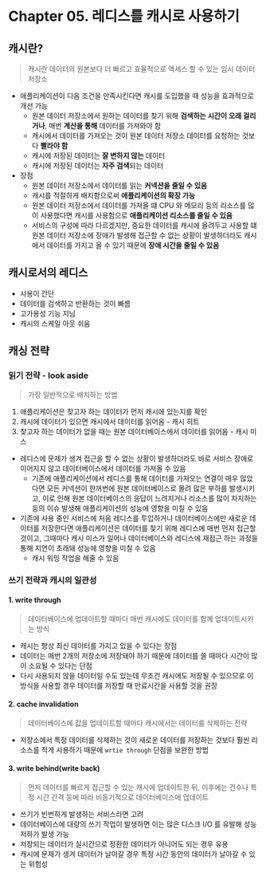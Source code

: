 # Chapter 05. 레디스를 캐시로 사용하기

## 캐시란?

> 캐시란 데이터의 원본보다 더 빠르고 효율적으로 액세스 할 수 있는 임시 데이터 저장소

- 애플리케이션이 다음 조건을 만족시킨다면 캐시를 도입했을 때 성능을 효과적으로 개선 가능
  - 원본 데이터 저장소에서 원하는 데이터를 찾기 위해 **검색하는 시간이 오래 걸리거나**, 매번 **계산을 통해** 데이터를 가져와야 함
  - 캐시에서 데이터를 가져오는 것이 원본 데이터 저장소 데이터를 요청하는 것보다 **빨라야 함**
  - 캐시에 저장된 데이터는 **잘 변하지 않는** 데이터
  - 캐시에 저장된 데이터는 **자주 검색**되는 데이터
- 장점
  - 원본 데이터 저장소에서 데이터를 읽는 **커넥션을 줄일 수 있음**
  - 캐시를 적절하게 배치함으로써 **애플리케이션의 확장 가능**
  - 원본 데이터 저장소에서 데이터를 가져올 떄 CPU 와 메모리 등의 리소스를 많이 사용했다면 캐시를 사용함으로 **애플리케이션 리소스를 줄일 수 있음**
  - 서비스의 구성에 따라 다르겠지만, 중요한 데이터를 캐시에 올려두고 사용할 떄 원본 데이터 저장소에 장애가 발생해 접근할 수 없는 상황이 발생하더라도 캐시에서 데이터를 가지고 올 수 있기 때문에 **장애 시간을 줄일 수 있음**

## 캐시로서의 레디스

- 사용이 간단
- 데이터를 검색하고 반환하는 것이 빠름
- 고가용성 기능 지님
- 캐시의 스케일 아웃 쉬움

## 캐싱 전략

### 읽기 전략 - look aside

> 가장 일반적으로 배치하는 방법

1. 애플리케이션은 찾고자 하는 데이터가 먼저 캐시에 있는지를 확인
2. 캐시에 데이터가 있으면 캐시에서 데이터를 읽어옴 - 캐시 히트
3. 찾고자 하는 데이터가 없을 때는 원본 데이터베이스에서 데이터를 읽어옴 - 캐시 미스

- 레디스에 문제가 생겨 접근을 할 수 없는 상황이 발생하더라도 바로 서비스 장애로 이어지지 않고 데이터베이스에서 데이터를 가져올 수 있음
  - 기존에 애플리케이션에서 레디스를 통해 데이터를 가져오는 연결이 매우 많았다면 모든 커넥션이 한꺼번에 원본 데이터베이스로 몰려 많은 부하를 발생시키고, 이로 인해 원본 데이터베이스의 응답이 느려지거나 리소스를 많이 차지하는 등의 이슈 발생해 애플리케이션의 성능에 영향을 미칠 수 있음
- 기존에 사용 중인 서비스에 처음 레디스를 투입하거나 데이터베이스에만 새로운 데이터를 저장한다면 애플리케이션은 데이터를 찾기 위해 레디스에 매번 먼저 접근할 것이고, 그때마다 캐시 미스가 일어나 데이터베이스와 레디스에 재접근 하는 과정을 통해 지연이 초래돼 성능에 영향을 미칠 수 있음
  - 캐시 워밍 작업을 해줄 수 있음

### 쓰기 전략과 캐시의 일관성

#### 1. write through

> 데이터베이스에 업데이트할 때마다 매번 캐시에도 데이터를 함께 업데이트시키는 방식

- 캐시는 항상 최신 데이터를 가지고 있을 수 있다는 장점
- 데이터는 매번 2개의 저장소에 저장돼야 하기 때문에 데이터를 쓸 때마다 시간이 많이 소요될 수 있다는 단점
- 다시 사용되지 않을 데이터일 수도 있는데 무조건 캐시에도 저장될 수 있으므로 이 방식을 사용할 경우 데이터를 저장할 때 만료시간을 사용할 것을 권장

#### 2. cache invalidation

> 데이터베이스에 값을 업데이트할 때마다 캐시에서는 데이터를 삭제하는 전략

- 저장소에서 특정 데이터를 삭제하는 것이 새로운 데이터를 저장하는 것보다 훨씬 리소스를 적게 사용하기 때문에 `wrtie through` 단점을 보완한 방법

#### 3. write behind(write back)

> 먼저 데이터를 빠르게 접근할 수 있는 캐시에 업데이트한 뒤, 이후에는 건수나 특정 시간 간격 등에 따라 비동기적으로 데이터베이스에 업데이트

- 쓰기가 빈번하게 발생하는 서비스라면 고려
- 데이터베이스에 대량의 쓰기 작업이 발생하면 이는 많은 디스크 I/O 를 유발해 성능 저하가 발생 가능
- 저장되는 데이터가 실시간으로 정환한 데이터가 아니어도 되는 경우 유용
- 캐시에 문제가 생겨 데이터가 날아갈 경우 특정 시간 동안의 데이터가 날아갈 수 있는 위험성